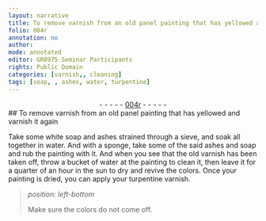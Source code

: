 ```yaml
---
layout: narrative
title: To remove varnish from an old panel painting that has yellowed and varnish it again
folio: 004r
annotation: no
author:
mode: annotated
editor: GR8975 Seminar Participants
rights: Public Domain
categories: [varnish,, cleaning]
tags: [soap, , ashes, water, turpentine]
---
```


 <div class="folio" align="center">- - - - - <a href="http://gallica.bnf.fr/ark:/12148/btv1b10500001g/f13.image" target="_blank">004r</a> - - - - - </div> 
## To remove varnish from an old panel painting that has yellowed and varnish it again

 
 <span class="activity"></span> <span class="activity"></span> Take some <span class="material_format">white <span class="material">soap</span></span> and <span class="material">ashes</span> strained through a <span class="tool">sieve</span>, and soak all together in <span class="material">water</span>. And with a <span class="tool">sponge</span>, take some of the said <span class="material">ashes</span> and <span class="material">soap</span> and rub the painting with it. And when you see that the old varnish has been taken off, throw a <span class="unit">bucket</span> of <span class="material">water</span> at the painting to clean it, then leave it for a <span class="time">quarter of an hour</span> in the <span class="tool">sun</span> to dry and revive the colors. Once your painting is dried, you can apply your <span class="material_format"><span class="material">turpentine</span> varnish</span>. 
 
> *position: left-bottom*
> 
>  Make sure the colors do not come off. 
 